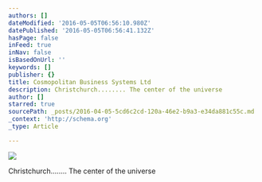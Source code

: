 ```yaml
---
authors: []
dateModified: '2016-05-05T06:56:10.980Z'
datePublished: '2016-05-05T06:56:41.132Z'
hasPage: false
inFeed: true
inNav: false
isBasedOnUrl: ''
keywords: []
publisher: {}
title: Cosmopolitan Business Systems Ltd
description: Christchurch........ The center of the universe
author: []
starred: true
sourcePath: _posts/2016-04-05-5cd6c2cd-120a-46e2-b9a3-e34da881c55c.md
_context: 'http://schema.org'
_type: Article

---
```

![](https://s3-us-west-2.amazonaws.com/the-grid-img/p/64b59afc1dbb9951bcc65545657c73b675f09e8c.jpg)

Christchurch........ The center of the universe